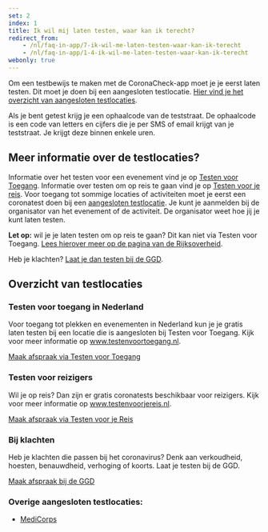 ```yaml
---
set: 2
index: 1
title: Ik wil mij laten testen, waar kan ik terecht?
redirect_from: 
    - /nl/faq-in-app/7-ik-wil-me-laten-testen-waar-kan-ik-terecht
    - /nl/faq-in-app/1-4-ik-wil-me-laten-testen-waar-kan-ik-terecht
webonly: true
---
```

Om een testbewijs te maken met de CoronaCheck-app moet je je eerst laten testen. Dit moet je doen bij een aangesloten testlocatie. [Hier vind je het overzicht van aangesloten testlocaties](#overzicht-van-testlocaties). 

Als je bent getest krijg je een ophaalcode van de teststraat. De ophaalcode is een code van letters en cijfers die je per SMS of email krijgt van je teststraat. Je krijgt deze binnen enkele uren.

## Meer informatie over de testlocaties?

Informatie over het testen voor een evenement vind je op <a href="https://www.testenvoortoegang.nl" rel="noopener noreferrer" target="_blank" hreflang="nl">Testen voor Toegang</a>.  Informatie over testen om op reis te gaan vind je op <a href="https://www.testenvoorjereis.nl" rel="noopener noreferrer" target="_blank" hreflang="nl">Testen voor je reis</a>. Voor toegang tot sommige locaties of activiteiten moet je eerst een coronatest doen bij een [aangesloten testlocatie](#overzicht-van-testlocaties). Je kunt je aanmelden bij de organisator van het evenement of de activiteit. De organisator weet hoe jij je kunt laten testen.

**Let op:** wil je je laten testen om op reis te gaan? Dit kan niet via Testen voor Toegang. <a href="https://www.rijksoverheid.nl/onderwerpen/coronavirus-covid-19/reizen-en-vakantie/reizen-buitenland/gratis-coronatest-voor-reizigers-in-juli-en-augustus-2021" rel="noopener noreferrer" target="_blank">Lees hierover meer op de pagina van de Rijksoverheid</a>.

Heb je klachten? <a href="https://www.coronatest.nl" rel="noopener noreferrer" target="_blank">Laat je dan testen bij de GGD</a>. 


## Overzicht van testlocaties

### Testen voor toegang in Nederland

Voor toegang tot plekken en evenementen in Nederland kun je je gratis laten testen bij een locatie die is aangesloten bij Testen voor Toegang. Kijk voor meer informatie op <a href="https://www.testenvoortoegang.nl" rel="noopener noreferrer" target="_blank" hreflang="nl">www.testenvoortoegang.nl</a>. 

<a href="https://www.testenvoortoegang.nl" class="btn btn--cta" rel="noopener noreferrer" target="_blank" hreflang="nl">Maak afspraak<span class="screen-reader-text"> via Testen voor Toegang</span></a>

### Testen voor reizigers

Wil je op reis? Dan zijn er gratis coronatests beschikbaar voor reizigers. Kijk voor meer informatie op <a href="https://www.testenvoorjereis.nl" rel="noopener noreferrer" target="_blank" hreflang="nl">www.testenvoorjereis.nl</a>. 

<a href="https://afspraak.testenvoorjereis.nl/" class="btn btn--cta" rel="noopener noreferrer" target="_blank" hreflang="nl">Maak afspraak<span class="screen-reader-text"> via Testen voor je Reis</span></a>

### Bij klachten
Heb je klachten die passen bij het coronavirus? Denk aan verkoudheid, hoesten, benauwdheid, verhoging of koorts. Laat je testen bij de GGD. 

<a href="https://www.coronatest.nl" class="btn btn--cta" rel="noopener noreferrer" target="_blank">Maak afspraak<span class="screen-reader-text"> bij de GGD</span></a>

### Overige aangesloten testlocaties:

- <a href="https://www.medicorps.nl/" rel="noopener noreferrer" target="_blank">MediCorps</a>

<br />
